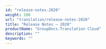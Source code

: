 ```yaml
---
id: "release-notes-2020"
weight: 100
url: "translation/release-notes-2020"
title: "Release Notes — 2020"
productName: "GroupDocs.Translation Cloud"
description: ""
keywords: ""
---
```



